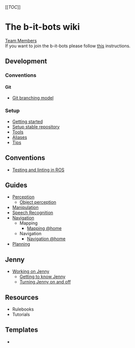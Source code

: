 [[_TOC_]]

# The b-it-bots wiki

[Team Members](team)  
If you want to join the b-it-bots please follow [this](joining) instructions.

## Development
### Conventions
#### Git
- [Git branching model](/development/conventions/git/git-branching-model)

### Setup
- [Getting started](development/setup/getting-started)
- [Setup stable repository](development/setup/setup-stable)
- [Tools](development/setup/tools)
- [Aliases](development/setup/aliases)
- [Tips](development/setup/tips)

## Conventions
- [Testing and linting in ROS](development/conventions/testing)

## Guides
- [Perception](/guides/domains/perception/perception)
  - [Object perception](/guides/domains/perception/object-perception)
- [Manipulation](/guides/domains/manipulation/manipulation)
- [Speech Recognition](/guides/domains/speech/speech)
- [Navigation](/guides/domains/navigation/navigation)
  - Mapping
    - [Mapping @home](/guides/domains/navigation/mapping-athome)
  - Navigation
    - [Navigation @home](/guides/domains/navigation/navigation-athome)
- [Planning](/guides/domains/planning/planning)

## Jenny
* [Working on Jenny](/jenny/working-on-jenny)
  * [Getting to know Jenny](/jenny/getting-to-know-jenny)
  * [Turning Jenny on and off](/jenny/turning-jenny-on-and-off)


## Resources
* Rulebooks
* Tutorials

## Templates
*
